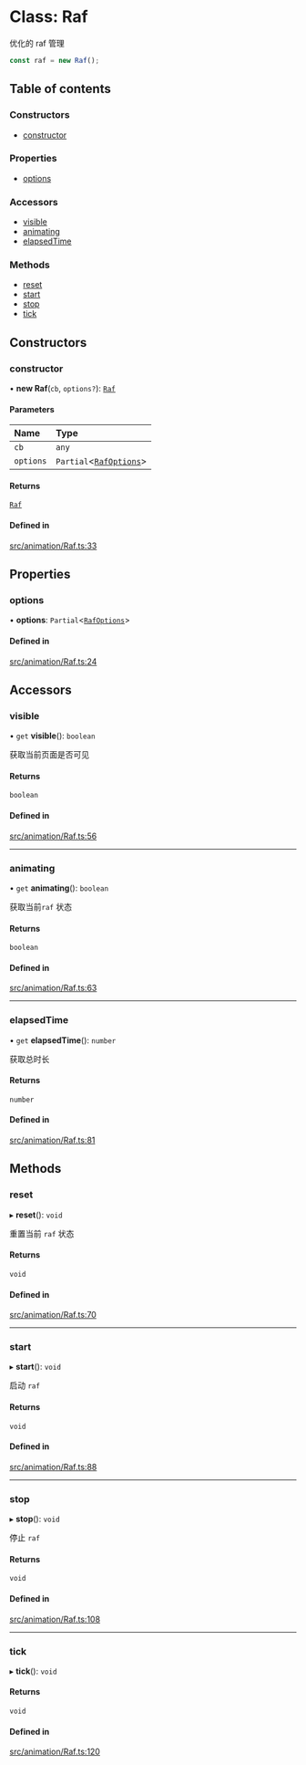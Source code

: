 # Class: Raf

优化的 raf 管理
```ts
const raf = new Raf();
```

## Table of contents

### Constructors

- [constructor](Raf.md#constructor)

### Properties

- [options](Raf.md#options)

### Accessors

- [visible](Raf.md#visible)
- [animating](Raf.md#animating)
- [elapsedTime](Raf.md#elapsedtime)

### Methods

- [reset](Raf.md#reset)
- [start](Raf.md#start)
- [stop](Raf.md#stop)
- [tick](Raf.md#tick)

## Constructors

### constructor

• **new Raf**(`cb`, `options?`): [`Raf`](Raf.md)

#### Parameters

| Name | Type |
| :------ | :------ |
| `cb` | `any` |
| `options` | `Partial`\<[`RafOptions`](../interfaces/RafOptions.md)\> |

#### Returns

[`Raf`](Raf.md)

#### Defined in

[src/animation/Raf.ts:33](https://github.com/sakitam-gis/vis-engine/blob/master/src/animation/Raf.ts#L33)

## Properties

### options

• **options**: `Partial`\<[`RafOptions`](../interfaces/RafOptions.md)\>

#### Defined in

[src/animation/Raf.ts:24](https://github.com/sakitam-gis/vis-engine/blob/master/src/animation/Raf.ts#L24)

## Accessors

### visible

• `get` **visible**(): `boolean`

获取当前页面是否可见

#### Returns

`boolean`

#### Defined in

[src/animation/Raf.ts:56](https://github.com/sakitam-gis/vis-engine/blob/master/src/animation/Raf.ts#L56)

___

### animating

• `get` **animating**(): `boolean`

获取当前`raf` 状态

#### Returns

`boolean`

#### Defined in

[src/animation/Raf.ts:63](https://github.com/sakitam-gis/vis-engine/blob/master/src/animation/Raf.ts#L63)

___

### elapsedTime

• `get` **elapsedTime**(): `number`

获取总时长

#### Returns

`number`

#### Defined in

[src/animation/Raf.ts:81](https://github.com/sakitam-gis/vis-engine/blob/master/src/animation/Raf.ts#L81)

## Methods

### reset

▸ **reset**(): `void`

重置当前 `raf` 状态

#### Returns

`void`

#### Defined in

[src/animation/Raf.ts:70](https://github.com/sakitam-gis/vis-engine/blob/master/src/animation/Raf.ts#L70)

___

### start

▸ **start**(): `void`

启动 `raf`

#### Returns

`void`

#### Defined in

[src/animation/Raf.ts:88](https://github.com/sakitam-gis/vis-engine/blob/master/src/animation/Raf.ts#L88)

___

### stop

▸ **stop**(): `void`

停止 `raf`

#### Returns

`void`

#### Defined in

[src/animation/Raf.ts:108](https://github.com/sakitam-gis/vis-engine/blob/master/src/animation/Raf.ts#L108)

___

### tick

▸ **tick**(): `void`

#### Returns

`void`

#### Defined in

[src/animation/Raf.ts:120](https://github.com/sakitam-gis/vis-engine/blob/master/src/animation/Raf.ts#L120)
